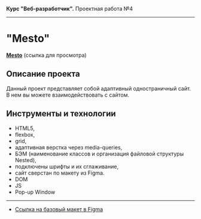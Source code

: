 **Курс "Веб-разработчик".** Проектная работа №4

---

# "Mesto"

[**Mesto**](https://syrepa.github.io/mesto/) (ссылка для просмотра)

## Описание проекта

Данный проект представляет собой адаптивный одностраничный сайт. В нем вы можете взаимодействовать с сайтом.

## Инструменты и технологии

- HTML5,
- flexbox,
- grid,
- адаптивная верстка через media-queries,
- БЭМ (наименование классов и организация файловой структуры Nested),
- подключены шрифты и их сглаживание,
- сайт сверстан по макету из Figma.
- DOM
- JS
- Pop-up Window

---

- [Ссылка на базовый макет в Figma](https://www.figma.com/file/2cn9N9jSkmxD84oJik7xL7/JavaScript.-Sprint-4?node-id=0%3A1)
